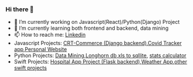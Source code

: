 ### Hi there 👋

- 🔭 I’m currently working on Javascript(React)/Python(Django)
  Project
- 🌱 I’m currently learning both frontend and backend, data mining
- 📫 How to reach me: [Linkedin](https://www.linkedin.com/in/william-kwon-4a5846137/)
- Javascript Projects: [CRT-Commerce (Django backend)](https://github.com/williamkwon97/CRT-Commerce),[Covid Tracker app](https://github.com/williamkwon97/covid_tracker_web),[Personal Website](https://github.com/williamkwon97/GatsbyJS)
- Python Projects: [Data Mining](https://github.com/williamkwon97/data_mining),[Longhorn db](https://github.com/williamkwon97/longhorn_db),[xls to sqllite](https://github.com/williamkwon97/xls_to_sqlite/tree/master), [stats calculator](https://github.com/williamkwon97/Stat_Calculator/tree/master)
- Swift Projects: [Hospital App Project (Flask backend)](https://github.com/williamkwon97/hospital_app_project),[Weather App](https://github.com/williamkwon97/WeatherApp),[other swift projects](https://github.com/williamkwon97/xcodeproject)

